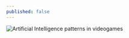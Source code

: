 ```yaml
---
published: false
---
```

![Artificial Intelligence patterns in videogames]({{site.baseurl}}/images/artificial-intelligence-patterns-in-videogames.png)
